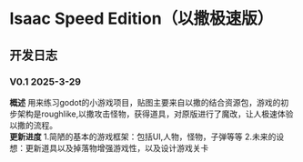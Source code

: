 # Isaac Speed Edition（以撒极速版）

## 开发日志

### V0.1 2025-3-29

**概述**
用来练习godot的小游戏项目，贴图主要来自以撒的结合资源包，游戏的初步架构是roughlike,以撒攻击怪物，获得道具，对原版进行了魔改，让人极速体验以撒的流程。  
**更新进度**
1.简陋的基本的游戏框架：包括UI,人物，怪物，子弹等等
2.未来的设想：更新道具以及掉落物增强游戏性，以及设计游戏关卡
